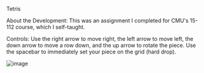Tetris

About the Development: This was an assignment I completed for CMU's 15-112 course, which I self-taught.

Controls: Use the right arrow to move right, the left arrow to move left, the down arrow to move a row down, and the up arrow to rotate the piece. Use the spacebar to immediately set your piece on the grid (hard drop). 

![image](https://github.com/matandon/tetris-hw7/assets/115041077/4767a6ea-9c6b-4357-9535-75e1a4812cb1)
